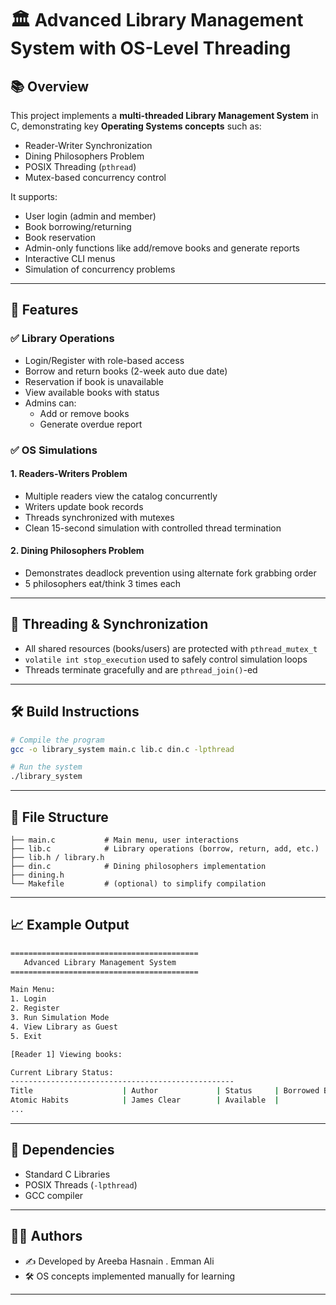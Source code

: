 # 🏛️ Advanced Library Management System with OS-Level Threading

## 📚 Overview

This project implements a **multi-threaded Library Management System** in C, demonstrating key **Operating Systems concepts** such as:

- Reader-Writer Synchronization
- Dining Philosophers Problem
- POSIX Threading (`pthread`)
- Mutex-based concurrency control

It supports:
- User login (admin and member)
- Book borrowing/returning
- Book reservation
- Admin-only functions like add/remove books and generate reports
- Interactive CLI menus
- Simulation of concurrency problems

---

## 🔧 Features

### ✅ Library Operations
- Login/Register with role-based access
- Borrow and return books (2-week auto due date)
- Reservation if book is unavailable
- View available books with status
- Admins can:
  - Add or remove books
  - Generate overdue report

### ✅ OS Simulations
#### 1. Readers-Writers Problem
- Multiple readers view the catalog concurrently
- Writers update book records
- Threads synchronized with mutexes
- Clean 15-second simulation with controlled thread termination

#### 2. Dining Philosophers Problem
- Demonstrates deadlock prevention using alternate fork grabbing order
- 5 philosophers eat/think 3 times each

---

## 🧵 Threading & Synchronization

- All shared resources (books/users) are protected with `pthread_mutex_t`
- `volatile int stop_execution` used to safely control simulation loops
- Threads terminate gracefully and are `pthread_join()`-ed

---

## 🛠️ Build Instructions

```bash
# Compile the program
gcc -o library_system main.c lib.c din.c -lpthread

# Run the system
./library_system
```

---

## 📂 File Structure

```
├── main.c           # Main menu, user interactions
├── lib.c            # Library operations (borrow, return, add, etc.)
├── lib.h / library.h
├── din.c            # Dining philosophers implementation
├── dining.h
└── Makefile         # (optional) to simplify compilation
```

---

## 📈 Example Output

```bash
==========================================
   Advanced Library Management System     
==========================================

Main Menu:
1. Login
2. Register
3. Run Simulation Mode
4. View Library as Guest
5. Exit
```

```bash
[Reader 1] Viewing books:

Current Library Status:
--------------------------------------------------
Title                    | Author             | Status     | Borrowed By   | Reserved By    | Due Date
Atomic Habits            | James Clear        | Available  |               |                | N/A
...
```

---

## 📌 Dependencies

- Standard C Libraries
- POSIX Threads (`-lpthread`)
- GCC compiler

---

## 🧑‍💻 Authors

- ✍️ Developed by Areeba Hasnain . Emman Ali
- 🛠️ OS concepts implemented manually for learning

---


